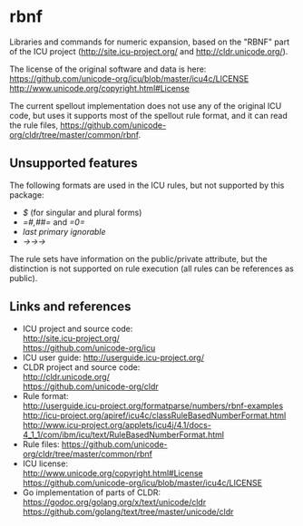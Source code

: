 # rbnf

Libraries and commands for numeric expansion, based on the "RBNF" part of the ICU project (http://site.icu-project.org/  and http://cldr.unicode.org/).

<!--
[![GoDoc](https://godoc.org/github.com/stts-se/rbnf?status.svg)](https://godoc.org/github.com/stts-se/rbnf) [![Go Report Card](https://goreportcard.com/badge/github.com/stts-se/rbnf)](https://goreportcard.com/report/github.com/stts-se/rbnf) [![Build Status](https://travis-ci.org/stts-se/rbnf.svg?branch=master)] 
-->

The license of the original software and data is here: https://github.com/unicode-org/icu/blob/master/icu4c/LICENSE http://www.unicode.org/copyright.html#License


The current spellout implementation does not use any of the original ICU code, but uses it supports most of the spellout rule format, and it can read the rule files, https://github.com/unicode-org/cldr/tree/master/common/rbnf.

## Unsupported features
The following formats are used in the ICU rules, but not supported by this package:
* _$_ (for singular and plural forms)
* _=#,##=_ and _=0=_
* _last primary ignorable_
* _→→→_

The rule sets have information on the public/private attribute, but the distinction is not supported on rule execution (all rules can be references as public).


## Links and references
* ICU project and source code: <br/>
  http://site.icu-project.org/ <br/>
  https://github.com/unicode-org/icu
* ICU user guide: http://userguide.icu-project.org/
* CLDR project and source code: <br/>
  http://cldr.unicode.org/ <br/>
  https://github.com/unicode-org/cldr <br/>
* Rule format: <br/>
  http://userguide.icu-project.org/formatparse/numbers/rbnf-examples <br/>
  http://icu-project.org/apiref/icu4c/classRuleBasedNumberFormat.html   <br/>
  http://www.icu-project.org/applets/icu4j/4.1/docs-4_1_1/com/ibm/icu/text/RuleBasedNumberFormat.html 
* Rule files: https://github.com/unicode-org/cldr/tree/master/common/rbnf
* ICU license: <br/>
  http://www.unicode.org/copyright.html#License <br/>
  https://github.com/unicode-org/icu/blob/master/icu4c/LICENSE
* Go implementation of parts of CLDR: <br/>
  https://godoc.org/golang.org/x/text/unicode/cldr <br/>
  https://github.com/golang/text/tree/master/unicode/cldr 
